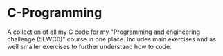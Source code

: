 # C-Programming
A collection of all my C code for my "Programming and engineering challenge (5EWC0)" course in one place. Includes main exercises and as well smaller exercises to further understand how to code.
